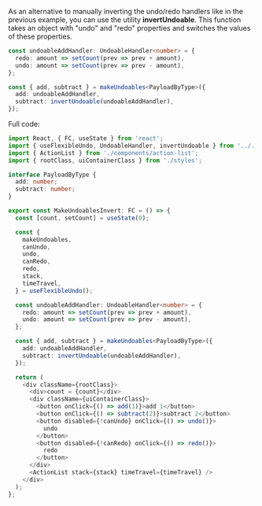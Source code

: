 As an alternative to manually inverting the undo/redo handlers like in the previous example, you can use the utility **invertUndoable**. This function takes an object with "undo" and "redo" properties and switches the values of these properties.

```typescript
const undoableAddHandler: UndoableHandler<number> = {
  redo: amount => setCount(prev => prev + amount),
  undo: amount => setCount(prev => prev - amount),
};

const { add, subtract } = makeUndoables<PayloadByType>({
  add: undoableAddHandler,
  subtract: invertUndoable(undoableAddHandler),
});
```

Full code:

```typescript
import React, { FC, useState } from 'react';
import { useFlexibleUndo, UndoableHandler, invertUndoable } from '../.';
import { ActionList } from './components/action-list';
import { rootClass, uiContainerClass } from './styles';

interface PayloadByType {
  add: number;
  subtract: number;
}

export const MakeUndoablesInvert: FC = () => {
  const [count, setCount] = useState(0);

  const {
    makeUndoables,
    canUndo,
    undo,
    canRedo,
    redo,
    stack,
    timeTravel,
  } = useFlexibleUndo();

  const undoableAddHandler: UndoableHandler<number> = {
    redo: amount => setCount(prev => prev + amount),
    undo: amount => setCount(prev => prev - amount),
  };

  const { add, subtract } = makeUndoables<PayloadByType>({
    add: undoableAddHandler,
    subtract: invertUndoable(undoableAddHandler),
  });

  return (
    <div className={rootClass}>
      <div>count = {count}</div>
      <div className={uiContainerClass}>
        <button onClick={() => add(1)}>add 1</button>
        <button onClick={() => subtract(2)}>subtract 2</button>
        <button disabled={!canUndo} onClick={() => undo()}>
          undo
        </button>
        <button disabled={!canRedo} onClick={() => redo()}>
          redo
        </button>
      </div>
      <ActionList stack={stack} timeTravel={timeTravel} />
    </div>
  );
};
```
